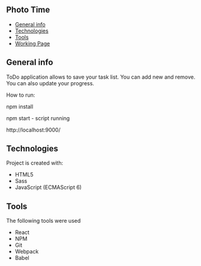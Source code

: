 ## Photo Time
* [General info](#general-info)
* [Technologies](#technologies)
* [Tools](#tools)
* [Working Page](#working-page)

## General info
ToDo application allows to save your task list.
You can add new and remove. You can also update your progress.

How to run:

npm install

npm start - script running

http://localhost:9000/

## Technologies
Project is created with:
* HTML5
* Sass
* JavaScript (ECMAScript 6)

## Tools
The following tools were used
* React
* NPM
* Git
* Webpack
* Babel
